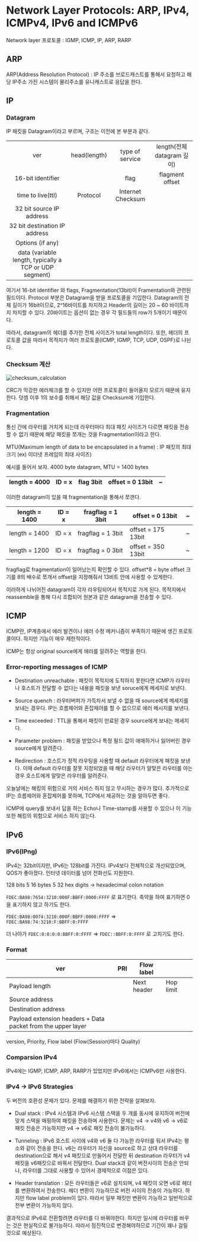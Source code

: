 

# Network Layer Protocols: ARP, IPv4, ICMPv4, IPv6 and ICMPv6  

Network layer 프로토콜 : IGMP, ICMP, IP, ARP, RARP  

## ARP  

ARP(Address Resolution Protocol) : IP 주소를 브로드캐스트를 통해서 요청하고 해당 IP주소 가진 시스템이 물리주소를 유니캐스트로 응답을 한다.  

## IP

### Datagram

IP 패킷을 Datagram이라고 부르며, 구조는 이전에 본 부분과 같다.  

|  |  |  |  |
|:-:|:-:|:-:|:-:|
| ver | head(length) | type of service | length(전체 datagram 길이) |
| 16-bit identifier || flag | flagment offset |
| time to live(ttl) | Protocol | Internet Checksum ||
| 32 bit source IP address |||
| 32 bit destination IP address |||
| Options (if any) ||| 
| data (variable length, typically a TCP or UDP segment) |||

여기서 16-bit identifier 와 flags, Fragmentation(13bit)이 Framentation와 관련된 필드이다. Protocol 부분은 Datagram을 받을 프로토콜을 기입한다. Datagram의 전체 길이가 16bit이므로, 2^16바이트를 차지하고 Header의 길이는 20 ~ 60 바이트까지 차지할 수 있다. 20바이트는 옵션이 없는 경우 각 필드들의 row가 5개이기 때문이다.  

따라서, datagram의 헤더를 추가한 전체 사이즈가 total length이다. 또한, 헤더의 프로토콜 값을 따라서 목적지가 여러 프로토콜(ICMP, IGMP, TCP, UDP, OSPF)로 나뉜다.  

### Checksum 계산

![checksum_calculation](/TIL/images/Network/checksum_calculation.jpg)  

CRC가 막강한 에러체크를 할 수 있지만 어떤 프로토콜이 들어올지 모르기 때문에 유지한다. 덧셈 이후 1의 보수를 취해서 해당 값을 Checksum에 기입한다.

### Fragmentation

통신 간에 라우터를 거치게 되는데 라우터마다 최대 패킷 사이즈가 다르면 패킷을 전송할 수 없기 때문에 해당 패킷을 쪼개는 것을 Fragmentation이라고 한다.  

MTU(Maximum length of data to be encapsulated in a frame) : IP 패킷의 최대 크기 (ex) 이더넷 프레임의 최대 사이즈)  

예시를 들어서 보자. 4000 byte datagram, MTU = 1400 bytes  

 | length = 4000 | ID = x | flag 3bit | offset = 0 13bit | ~ |  
|---|----|---|---|---|
이러한 datagram이 있을 때 fragmentation을 통해서 쪼갠다.  

 | length = 1400 | ID = x | fragflag = 1 3bit | offset = 0 13bit | ~ |  
|---|---|---|---|---|
 | length = 1400 | ID = x | fragflag = 1 3bit | offset = 175 13bit | ~ |  
 | length = 1200 | ID = x | fragflag = 0 3bit | offset = 350 13bit | ~ |  

fragflag로 fragmentation이 일어났는지 확인할 수 있다.  offset*8 = byte offset 크기를 8의 배수로 쪼개서 offset을 지정해줘서 13비트 안에 사용할 수 있게한다.  

이러하게 나뉘어진 datagram이 각자 라우팅되어서 목적지로 가게 된다. 목적지에서 reassemble을 통해 다시 조합되어 원본과 같은 datagram을 전송할 수 있다.  

## ICMP

ICMP란, IP계층에서 에러 발견이나 에러 수정 메커니즘이 부족하기 때문에 생긴 프로토콜이다. 하지만 기능이 매우 제한적이다.  

ICMP는 항상 original source에게 에러를 알려주는 역할을 한다.  

### Error-reporting messages of ICMP

- Destination unreachable : 패킷이 목적지에 도착하지 못한다면 ICMP가 라우터나 호스트가 전달할 수 없다는 내용을 패킷을 보낸 soruce에게 메세지로 보낸다.

- Source quench : 라우터버퍼가 가득차서 보낼 수 없을 때 source에게 메세지를 보내는 경우다. IP는 흐름제어와 혼잡제어를 할 수 없으므로 에러 메시지를 보낸다.  

- Time exceeded : TTL을 통해서 패킷이 만료된 경우 source에게 보내는 메세지다.  

- Parameter problem : 패킷을 받았으나 특정 필드 값이 애매하거나 잃어버린 경우 source에게 알려준다.

- Redirection : 호스트가 정적 라우팅을 사용할 때 default 라우터에게 패킷을 보낸다. 이때 default 라우터를 잘못 지정되었을 때 해당 라우터가 알맞은 라우터를 아는 경우 호스트에게 알맞은 라우터를 알려준다.  

오늘날에는 해킹의 위험으로 거의 서비스 하지 않고 무시하는 경우가 많다. 추가적으로 IP는 흐름제어와 혼잡제어를 못하며, TCP에서 제공하는 것을 알아두면 좋다.  

ICMP에 query를 보내서 답을 하는 Echo나 Time-stamp를 사용할 수 있으나 이 기능 또한 해킹의 위험으로 서비스 하지 않는다.  

## IPv6

### IPv6(IPng)

IPv4는 32bit이지만, IPv6는 128bit를 가진다. IPv4보다 전체적으로 개선되었으며, QOS가 좋아졌다. 인터넷 데이터를 넘어 전화선도 지원한다.  

128 bits 5 16 bytes 5 32 hex digits -> hexadecimal colon notation

`FDEC:BA98:7654:3210:000F:BBFF:0000:FFFF` 로 표기한다. 축약을 하여 표기하면 0을 표기하지 않고 하기도 한다.  

`FDEC:BA98:0074:3210:000F:BBFF:0000:FFFF` => `FDEC:BA98:74:3210:F:BBFF:0:FFFF`  

더 나아가 `FDEC:0:0:0:0:BBFF:0:FFFF` => `FDEC::BBFF:0:FFFF` 로 고치기도 한다.  

### Format  

| ver | PRI | Flow label | | |
|---|---|---|---|---|
| Payload length | | Next header | Hop limit |
| Source address | | | |
| Destination address | | | |
| Payload extension headers + Data packet from the upper layer | | | |

version, Priority, Flow label (Flow(Session)마다 Quality)

### Comparsion IPv4

IPv4에는 IGMP, ICMP, ARP, RARP가 있었지만 IPv6에서는 ICMPv6만 사용한다.  

### IPv4 -> IPv6 Strategies

두 버전의 호환성 문제가 있다. 문제를 해결하기 위한 전략을 살펴보자.  

- Dual stack : IPv4 시스템과 IPv6 시스템 스택을 두 개를 동시에 유지하여 버전에 맞게 스택을 매핑하여 패킷을 전송하며 사용한다. 문제는 v4 -> v4와 v6 -> v6로 패킷 전송은 가능하지만 v4 -> v6로 패킷 전송이 불가능하다.

- Tunneling : IPv6 호스트 사이에 v4와 v6 둘 다 가능한 라우터를 둬서 IPv4는 평소와 같이 전송을 한다. v6는 라우터가 자신을 source로 하고 상대 라우터를 destination으로 해서 v4 패킷으로 만들어서 전달한 뒤 destination 라우터가 v4패킷을 v6패킷으로 바꿔서 전달한다. Dual stack과 같이 버전사이의 전송은 안되나, 라우터를 그대로 사용할 수 있어서 경제적으로 이점은 있다.

- Header translation : 모든 라우터들은 v6로 설치되며, v4 패킷이 오면 v6로 헤더를 변환하여서 전송한다. 헤더 변환이 가능하므로 버전 사이의 전송이 가능하다. 하지만 flow label problem이 있다. 따라서 일부 패킷만 변환이 가능하고 일반적으로 전부 변환이 가능하지 않다.

결과적으로 IPv6로 전환할려면 라우터를 다 바꿔야한다. 하지만 일시에 라우터를 바꾸는 것은 현실적으로 불가능하다. 따라서 점진적으로 변경해야하므로 기간이 꽤나 걸릴 것으로 예상된다.  